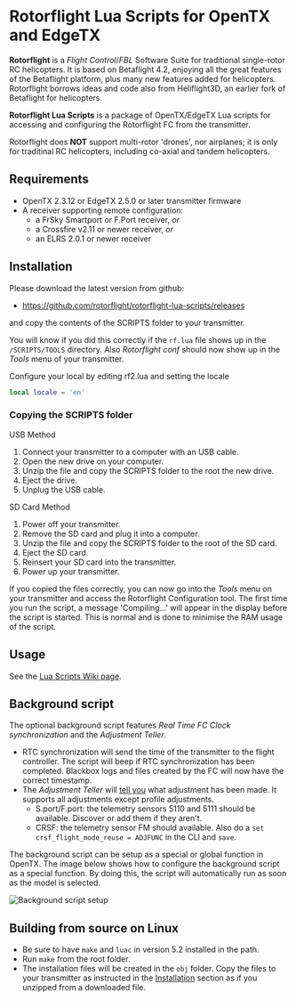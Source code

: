 # Rotorflight Lua Scripts for OpenTX and EdgeTX

**Rotorflight** is a _Flight Control_/_FBL_ Software Suite for traditional single-rotor RC helicopters. It is based on Betaflight 4.2, enjoying all the great features of the Betaflight platform, plus many new features added for helicopters. Rotorflight borrows ideas and code also from Heliflight3D, an earlier fork of Betaflight for helicopters.

**Rotorflight Lua Scripts** is a package of OpenTX/EdgeTX Lua scripts for accessing and configuring the Rotorflight FC from the transmitter.

Rotorflight does **NOT** support multi-rotor 'drones', nor airplanes; it is only for traditinal RC helicopters, including co-axial and tandem helicopters.


## Requirements

- OpenTX 2.3.12 or EdgeTX 2.5.0 or later transmitter firmware
- A receiver supporting remote configuration:
  - a FrSky Smartport or F.Port receiver, _or_
  - a Crossfire v2.11 or newer receiver, _or_
  - an ELRS 2.0.1 or newer receiver

## Installation

Please download the latest version from github:

 - https://github.com/rotorflight/rotorflight-lua-scripts/releases

and copy the contents of the SCRIPTS folder to your transmitter.

You will know if you did this correctly if the `rf.lua` file shows up in the `/SCRIPTS/TOOLS` directory. Also *Rotorflight conf* should now show up in the *Tools* menu of your transmitter.

Configure your local by editing rf2.lua and setting the locale 

```lua
local locale = 'en'
```

### Copying the SCRIPTS folder

USB Method

1. Connect your transmitter to a computer with an USB cable.
2. Open the new drive on your computer.
3. Unzip the file and copy the SCRIPTS folder to the root the new drive.
4. Eject the drive.
5. Unplug the USB cable.

SD Card Method

1. Power off your transmitter.
2. Remove the SD card and plug it into a computer.
3. Unzip the file and copy the SCRIPTS folder to the root of the SD card.
4. Eject the SD card.
5. Reinsert your SD card into the transmitter.
6. Power up your transmitter.

If you copied the files correctly, you can now go into the *Tools* menu on your transmitter and access the Rotorflight Configuration tool. The first time you run the script, a message 'Compiling...' will appear in the display before the script is started. This is normal and is done to minimise the RAM usage of the script.

## Usage
See the [Lua Scripts Wiki page](https://github.com/rotorflight/rotorflight/wiki/Lua-Scripts).

## Background script
The optional background script features *Real Time FC Clock synchronization* and the *Adjustment Teller*. 
- RTC synchronization will send the time of the transmitter to the flight controller. The script will beep if RTC synchronization has been completed. Blackbox logs and files created by the FC will now have the correct timestamp.
- The *Adjustment Teller* will [tell you](https://www.youtube.com/watch?v=rbMiiWhzhqI) what adjustment has been made. It supports all adjustments except profile adjustments. 
  - S.port/F.port: the telemetry sensors 5110 and 5111 should be available. Discover or add them if they aren't.
  - CRSF: the telemetry sensor FM should available. Also do a `set crsf_flight_mode_reuse = ADJFUNC` in the CLI and `save`.  

The background script can be setup as a special or global function in OpenTX. The image below shows how to configure the background script as a special function. By doing this, the script will automatically run as soon as the model is selected.

![Background script setup](docs/assets/images/background_script_setup.png)

## Building from source on Linux

- Be sure to have `make` and `luac` in version 5.2 installed in the path.
- Run `make` from the root folder.
- The installation files will be created in the `obj` folder. Copy the files to your transmitter as instructed in the [Installation](#installation) section as if you unzipped from a downloaded file.
